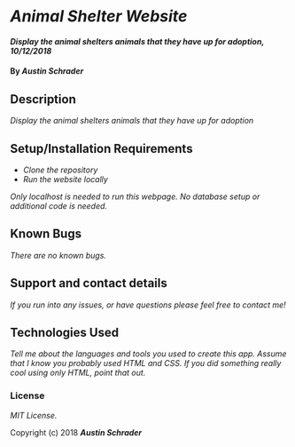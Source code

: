 # _Animal Shelter Website_

#### _Display the animal shelters animals that they have up for adoption, 10/12/2018_

#### By _**Austin Schrader**_

## Description

_Display the animal shelters animals that they have up for adoption_

## Setup/Installation Requirements

* _Clone the repository_
* _Run the website locally_

_Only localhost is needed to run this webpage. No database setup or additional code is needed._

## Known Bugs

_There are no known bugs._

## Support and contact details

_If you run into any issues, or have questions please feel free to contact me!_

## Technologies Used

_Tell me about the languages and tools you used to create this app. Assume that I know you probably used HTML and CSS. If you did something really cool using only HTML, point that out._

### License

*MIT License.*

Copyright (c) 2018 **_Austin Schrader_**
